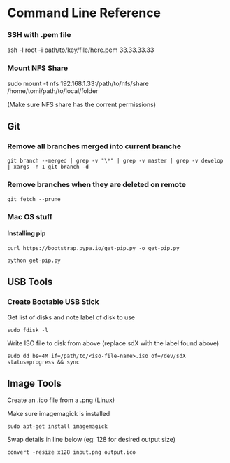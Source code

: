 # Command Line Reference


### SSH with .pem file

ssh -l root -i path/to/key/file/here.pem 33.33.33.33

### Mount NFS Share

sudo mount -t nfs 192.168.1.33:/path/to/nfs/share /home/tomi/path/to/local/folder

(Make sure NFS share has the corrent permissions)

## Git

### Remove all branches merged into current branche

    git branch --merged | grep -v "\*" | grep -v master | grep -v develop | xargs -n 1 git branch -d
    
### Remove branches when they are deleted on remote

    git fetch --prune

### Mac OS stuff

#### Installing pip

    curl https://bootstrap.pypa.io/get-pip.py -o get-pip.py
    
    python get-pip.py
    
    
## USB Tools

### Create Bootable USB Stick

Get list of disks and note label of disk to use
    
    sudo fdisk -l
    
Write ISO file to disk from above (replace sdX with the label found above)

    sudo dd bs=4M if=/path/to/<iso-file-name>.iso of=/dev/sdX status=progress && sync 
    
    
## Image Tools

Create an .ico file from a .png (Linux)

Make sure imagemagick is installed 

    sudo apt-get install imagemagick
    
Swap details in line below (eg: 128 for desired output size)    

    convert -resize x128 input.png output.ico
